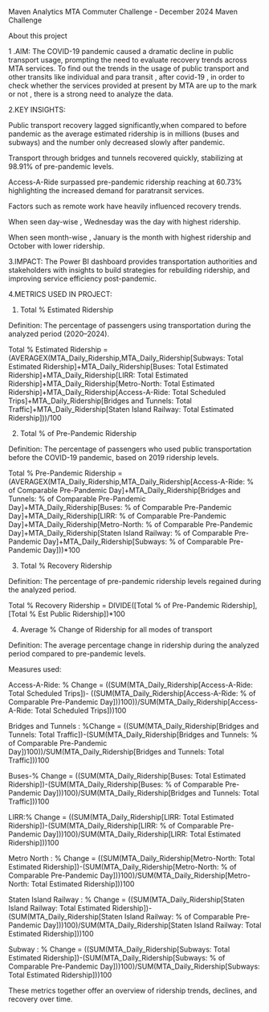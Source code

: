 Maven Analytics MTA Commuter Challenge - December 2024 Maven Challenge

About this project

1 .AIM: The COVID-19 pandemic caused a dramatic decline in public transport usage, prompting the need to evaluate recovery trends across MTA services. To find out the trends in the usage of public transport and other transits like individual and para transit , after covid-19 , in order to check whether the services provided at present by MTA are up to the mark or not , there is a strong need to analyze the data.


2.KEY INSIGHTS:

Public transport recovery lagged significantly,when compared to before pandemic as the average estimated ridership is in millions (buses and subways) and the number only decreased slowly after pandemic.

Transport through bridges and tunnels recovered quickly, stabilizing at 98.91% of pre-pandemic levels.

Access-A-Ride surpassed pre-pandemic ridership reaching at 60.73% highlighting the increased demand for paratransit services.

Factors such as remote work have heavily influenced recovery trends.

When seen day-wise , Wednesday was the day with highest ridership.

When seen month-wise , January is the month with highest ridership and October with lower ridership.

3.IMPACT: The Power BI dashboard provides transportation authorities and stakeholders with insights to build strategies for rebuilding ridership, and improving service efficiency post-pandemic.

4.METRICS USED IN PROJECT:

1. Total % Estimated Ridership

Definition: The percentage of passengers using transportation during the analyzed period (2020–2024).

Total % Estimated Ridership = (AVERAGEX(MTA_Daily_Ridership,MTA_Daily_Ridership[Subways: Total Estimated Ridership]+MTA_Daily_Ridership[Buses: Total Estimated Ridership]+MTA_Daily_Ridership[LIRR: Total Estimated Ridership]+MTA_Daily_Ridership[Metro-North: Total Estimated Ridership]+MTA_Daily_Ridership[Access-A-Ride: Total Scheduled Trips]+MTA_Daily_Ridership[Bridges and Tunnels: Total Traffic]+MTA_Daily_Ridership[Staten Island Railway: Total Estimated Ridership]))/100

2. Total % of Pre-Pandemic Ridership

Definition: The percentage of passengers who used public transportation before the COVID-19 pandemic, based on 2019 ridership levels.

Total % Pre-Pandemic Ridership = (AVERAGEX(MTA_Daily_Ridership,MTA_Daily_Ridership[Access-A-Ride: % of Comparable Pre-Pandemic Day]+MTA_Daily_Ridership[Bridges and Tunnels: % of Comparable Pre-Pandemic Day]+MTA_Daily_Ridership[Buses: % of Comparable Pre-Pandemic Day]+MTA_Daily_Ridership[LIRR: % of Comparable Pre-Pandemic Day]+MTA_Daily_Ridership[Metro-North: % of Comparable Pre-Pandemic Day]+MTA_Daily_Ridership[Staten Island Railway: % of Comparable Pre-Pandemic Day]+MTA_Daily_Ridership[Subways: % of Comparable Pre-Pandemic Day]))*100

3. Total % Recovery Ridership

Definition: The percentage of pre-pandemic ridership levels regained during the analyzed period.

Total % Recovery Ridership = DIVIDE([Total % of Pre-Pandemic Ridership],[Total % Est Public Ridership])*100

4. Average % Change of Ridership for all modes of transport

Definition: The average percentage change in ridership during the analyzed period compared to pre-pandemic levels.

Measures used:

Access-A-Ride: % Change = ((SUM(MTA_Daily_Ridership[Access-A-Ride: Total Scheduled Trips])- ((SUM(MTA_Daily_Ridership[Access-A-Ride: % of Comparable Pre-Pandemic Day]))100))/SUM(MTA_Daily_Ridership[Access-A-Ride: Total Scheduled Trips]))100

Bridges and Tunnels : %Change = ((SUM(MTA_Daily_Ridership[Bridges and Tunnels: Total Traffic])-(SUM(MTA_Daily_Ridership[Bridges and Tunnels: % of Comparable Pre-Pandemic Day])100))/SUM(MTA_Daily_Ridership[Bridges and Tunnels: Total Traffic]))100

Buses-% Change = ((SUM(MTA_Daily_Ridership[Buses: Total Estimated Ridership])-(SUM(MTA_Daily_Ridership[Buses: % of Comparable Pre-Pandemic Day]))100)/SUM(MTA_Daily_Ridership[Bridges and Tunnels: Total Traffic]))100

LIRR:% Change = ((SUM(MTA_Daily_Ridership[LIRR: Total Estimated Ridership])-(SUM(MTA_Daily_Ridership[LIRR: % of Comparable Pre-Pandemic Day]))100)/SUM(MTA_Daily_Ridership[LIRR: Total Estimated Ridership]))100

Metro North : % Change = ((SUM(MTA_Daily_Ridership[Metro-North: Total Estimated Ridership])-(SUM(MTA_Daily_Ridership[Metro-North: % of Comparable Pre-Pandemic Day]))100)/SUM(MTA_Daily_Ridership[Metro-North: Total Estimated Ridership]))100

Staten Island Railway : % Change = ((SUM(MTA_Daily_Ridership[Staten Island Railway: Total Estimated Ridership])-(SUM(MTA_Daily_Ridership[Staten Island Railway: % of Comparable Pre-Pandemic Day]))100)/SUM(MTA_Daily_Ridership[Staten Island Railway: Total Estimated Ridership]))100

Subway : % Change = ((SUM(MTA_Daily_Ridership[Subways: Total Estimated Ridership])-(SUM(MTA_Daily_Ridership[Subways: % of Comparable Pre-Pandemic Day]))100)/SUM(MTA_Daily_Ridership[Subways: Total Estimated Ridership]))100

These metrics together offer an overview of ridership trends, declines, and recovery over time.
